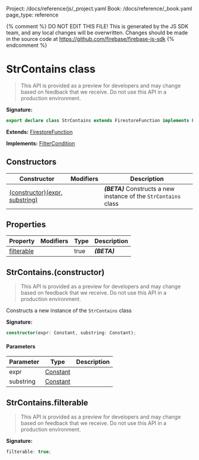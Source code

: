 Project: /docs/reference/js/_project.yaml
Book: /docs/reference/_book.yaml
page_type: reference

{% comment %}
DO NOT EDIT THIS FILE!
This is generated by the JS SDK team, and any local changes will be
overwritten. Changes should be made in the source code at
https://github.com/firebase/firebase-js-sdk
{% endcomment %}

# StrContains class
> This API is provided as a preview for developers and may change based on feedback that we receive. Do not use this API in a production environment.
> 


<b>Signature:</b>

```typescript
export declare class StrContains extends FirestoreFunction implements FilterCondition 
```
<b>Extends:</b> [FirestoreFunction](./firestore_.firestorefunction.md#firestorefunction_class)

<b>Implements:</b> [FilterCondition](./firestore_.filtercondition.md#filtercondition_interface)

## Constructors

|  Constructor | Modifiers | Description |
|  --- | --- | --- |
|  [(constructor)(expr, substring)](./firestore_.strcontains.md#strcontainsconstructor) |  | <b><i>(BETA)</i></b> Constructs a new instance of the <code>StrContains</code> class |

## Properties

|  Property | Modifiers | Type | Description |
|  --- | --- | --- | --- |
|  [filterable](./firestore_.strcontains.md#strcontainsfilterable) |  | true | <b><i>(BETA)</i></b> |

## StrContains.(constructor)

> This API is provided as a preview for developers and may change based on feedback that we receive. Do not use this API in a production environment.
> 

Constructs a new instance of the `StrContains` class

<b>Signature:</b>

```typescript
constructor(expr: Constant, substring: Constant);
```

#### Parameters

|  Parameter | Type | Description |
|  --- | --- | --- |
|  expr | [Constant](./firestore_.constant.md#constant_class) |  |
|  substring | [Constant](./firestore_.constant.md#constant_class) |  |

## StrContains.filterable

> This API is provided as a preview for developers and may change based on feedback that we receive. Do not use this API in a production environment.
> 

<b>Signature:</b>

```typescript
filterable: true;
```
